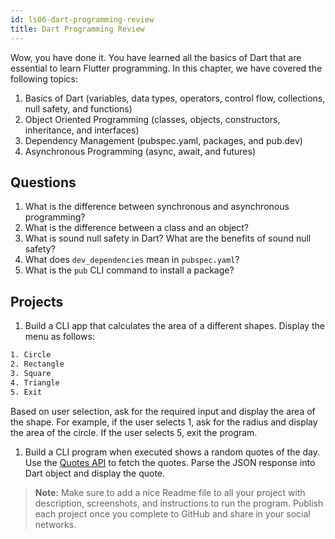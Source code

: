 ```yaml
---
id: ls06-dart-programming-review
title: Dart Programming Review
---
```


Wow, you have done it. You have learned all the basics of Dart that are essential to learn Flutter programming. In this chapter, we have covered the following topics:

1. Basics of Dart (variables, data types, operators, control flow, collections, null safety, and functions)
2. Object Oriented Programming (classes, objects, constructors, inheritance, and interfaces)
3. Dependency Management (pubspec.yaml, packages, and pub.dev)
4. Asynchronous Programming (async, await, and futures)

## Questions

1. What is the difference between synchronous and asynchronous programming?
2. What is the difference between a class and an object?
3. What is sound null safety in Dart? What are the benefits of sound null safety?
4. What does `dev_dependencies` mean in `pubspec.yaml`?
5. What is the `pub` CLI command to install a package?

## Projects

1. Build a CLI app that calculates the area of a different shapes. Display the menu as follows:

```bash
1. Circle
2. Rectangle
3. Square
4. Triangle
5. Exit
```
Based on user selection, ask for the required input and display the area of the shape. For example, if the user selects 1, ask for the radius and display the area of the circle. If the user selects 5, exit the program.

1. Build a CLI program when executed shows a random quotes of the day. Use the [Quotes API](https://quotes.rest/) to fetch the quotes. Parse the JSON response into Dart object and display the quote.

> **Note:** Make sure to add a nice Readme file to all your project with description, screenshots, and instructions to run the program. Publish each project once you complete to GitHub and share in your social networks.